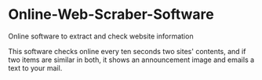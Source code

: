 # Online-Web-Scraber-Software
Online software to extract and check website information

This software checks online every ten seconds two sites' contents, and if two items are similar in both, it shows an announcement image and emails a text to your mail.
